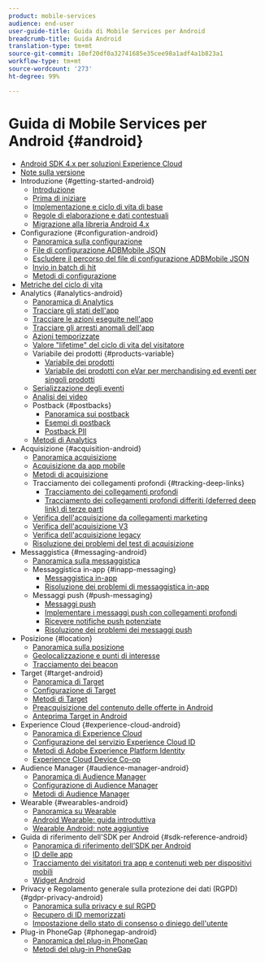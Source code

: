 ```yaml
---
product: mobile-services
audience: end-user
user-guide-title: Guida di Mobile Services per Android
breadcrumb-title: Guida Android
translation-type: tm+mt
source-git-commit: 18ef20df0a32741685e35cee98a1adf4a1b823a1
workflow-type: tm+mt
source-wordcount: '273'
ht-degree: 99%

---
```



# Guida di Mobile Services per Android {#android}

+ [Android SDK 4.x per soluzioni Experience Cloud](overview.md)
+ [Note sulla versione](rel-notes.md)
+ Introduzione {#getting-started-android}
   + [Introduzione](getting-started/getting-started.md)
   + [Prima di iniziare](getting-started/requirements.md)
   + [Implementazione e ciclo di vita di base](getting-started/dev-qs.md)
   + [Regole di elaborazione e dati contestuali](getting-started/proc-rules.md)
   + [Migrazione alla libreria Android 4.x](getting-started/migration-v3.md)
+ Configurazione {#configuration-android}
   + [Panoramica sulla configurazione](configuration/configuration.md)
   + [File di configurazione ADBMobile JSON](configuration/json-config/json-config.md)
   + [Escludere il percorso del file di configurazione ADBMobile JSON](configuration/json-config/json-config-remote.md)
   + [Invio in batch di hit](configuration/hit-batching.md)
   + [Metodi di configurazione](configuration/methods.md)
+ [Metriche del ciclo di vita](metrics.md)
+ Analytics {#analytics-android}
   + [Panoramica di Analytics](analytics-main/analytics-main.md)
   + [Tracciare gli stati dell&#39;app](analytics-main/states.md)
   + [Tracciare le azioni eseguite nell&#39;app](analytics-main/actions.md)
   + [Tracciare gli arresti anomali dell&#39;app](analytics-main/crashes.md)
   + [Azioni temporizzate](analytics-main/timed-actions.md)
   + [Valore &quot;lifetime&quot; del ciclo di vita del visitatore](analytics-main/lifetime-value.md)
   + Variabile dei prodotti {#products-variable}
      + [Variabile dei prodotti](analytics-main/products/products.md)
      + [Variabile dei prodotti con eVar per merchandising ed eventi per singoli prodotti](analytics-main/products/products-variable-evars-events.md)
   + [Serializzazione degli eventi](analytics-main/event-serialization.md)
   + [Analisi dei video](analytics-main/video-qs.md)
   + Postback {#postbacks}
      + [Panoramica sui postback](analytics-main/postbacks/postbacks.md)
      + [Esempi di postback](analytics-main/postbacks/postback-example.md)
      + [Postback PII](analytics-main/postbacks/c-pii-postbacks.md)
   + [Metodi di Analytics](analytics-main/analytics-methods.md)
+ Acquisizione {#acquisition-android}
   + [Panoramica acquisizione](acquisition-main/acquisition-main-android.md)
   + [Acquisizione da app mobile](acquisition-main/acquisition.md)
   + [Metodi di acquisizione](acquisition-main/acquisition-methods.md)
   + Tracciamento dei collegamenti profondi {#tracking-deep-links}
      + [Tracciamento dei collegamenti profondi](acquisition-main/tracking-deep-links/tracking-deep-links.md)
      + [Tracciamento dei collegamenti profondi differiti (deferred deep link) di terze parti](acquisition-main/tracking-deep-links/c-tracking-3rd-party-deferred-deep-links.md)
   + [Verifica dell&#39;acquisizione da collegamenti marketing](acquisition-main/t-testing-marketing-link-acquisition.md)
   + [Verifica dell&#39;acquisizione V3](acquisition-main/t-testing-version-3-acquisition.md)
   + [Verifica dell&#39;acquisizione legacy](acquisition-main/t-testing-acquisition.md)
   + [Risoluzione dei problemi del test di acquisizione](acquisition-main/troubleshoot-acquisition-testing.md)
+ Messaggistica {#messaging-android}
   + [Panoramica sulla messaggistica](messaging-main/messaging-main-android.md)
   + Messaggistica in-app {#inapp-messaging}
      + [Messaggistica in-app](messaging-main/messaging/messaging.md)
      + [Risoluzione dei problemi di messaggistica in-app](messaging-main/messaging/in-apps-ts.md)
   + Messaggi push {#push-messaging}
      + [Messaggi push](messaging-main/push-messaging/push-messaging.md)
      + [Implementare i messaggi push con collegamenti profondi](messaging-main/push-messaging/t-mob-impl-push-deeplinking-android-4x.md)
      + [Ricevere notifiche push potenziate](messaging-main/push-messaging/c-set-up-rich-push-notif-android.md)
      + [Risoluzione dei problemi dei messaggi push](messaging-main/push-messaging/c-troubleshooting-push-messaging.md)
+ Posizione {#location}
   + [Panoramica sulla posizione](location/location.md)
   + [Geolocalizzazione e punti di interesse](location/geo-poi.md)
   + [Tracciamento dei beacon](location/beacon.md)
+ Target {#target-android}
   + [Panoramica di Target](target-main/target-main.md)
   + [Configurazione di Target](target-main/target.md)
   + [Metodi di Target](target-main/c-target-methods.md)
   + [Preacquisizione del contenuto delle offerte in Android](target-main/c-mob-target-prefetch-android.md)
   + [Anteprima Target in Android](target-main/c-mob-target-preview-android.md)
+ Experience Cloud {#experience-cloud-android}
   + [Panoramica di Experience Cloud](c-marketing-cloud/c-marketing-cloud.md)
   + [Configurazione del servizio Experience Cloud ID](c-marketing-cloud/mcvid.md)
   + [Metodi di Adobe Experience Platform Identity](c-marketing-cloud/mc-methods.md)
   + [Experience Cloud Device Co-op](c-marketing-cloud/t-mob-mc-device-coop-android-.md)
+ Audience Manager {#audience-manager-android}
   + [Panoramica di Audience Manager](audience-manager/audience-manager.md)
   + [Configurazione di Audience Manager](audience-manager/audiencemgmt.md)
   + [Metodi di Audience Manager](audience-manager/c-audience-manager-methods.md)
+ Wearable {#wearables-android}
   + [Panoramica su Wearable](wearables/wearables.md)
   + [Android Wearable: guida introduttiva](wearables/android-wearable.md)
   + [Wearable Android: note aggiuntive](wearables/c-android-wearables--additional-notes.md)
+ Guida di riferimento dell&#39;SDK per Android {#sdk-reference-android}
   + [Panoramica di riferimento dell’SDK per Android](/help/android/reference/reference.md)
   + [ID delle app](/help/android/reference/app-ids.md)
   + [Tracciamento dei visitatori tra app e contenuti web per dispositivi mobili](/help/android/reference/hybrid-app.md)
   + [Widget Android](/help/android/reference/widgets.md)
+ Privacy e Regolamento generale sulla protezione dei dati (RGPD) {#gdpr-privacy-android}
   + [Panoramica sulla privacy e sul RGPD](c-mob-privacy-gdpr-android/c-mob-privacy-gdpr-android.md)
   + [Recupero di ID memorizzati](c-mob-privacy-gdpr-android/c-mob-gdpr-ret-stored-ids-android.md)
   + [Impostazione dello stato di consenso o diniego dell&#39;utente](c-mob-privacy-gdpr-android/privacy.md)
+ Plug-in PhoneGap {#phonegap-android}
   + [Panoramica del plug-in PhoneGap](phonegap/phonegap.md)
   + [Metodi del plug-in PhoneGap](phonegap/phonegap-methods.md)
